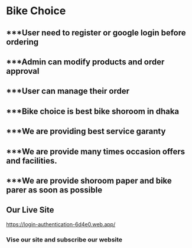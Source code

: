 # Bike Choice
## ***User need to register or google login before ordering
## ***Admin can modify products and order approval
## ***User can manage their order
## ***Bike choice is best bike shoroom in dhaka 
## ***We are providing best service garanty
## ***We are provide many times occasion offers and facilities.
## ***We are provide shoroom paper and bike parer as soon as possible

## Our Live Site
https://login-authentication-6d4e0.web.app/

### Vise our site and subscribe our website
